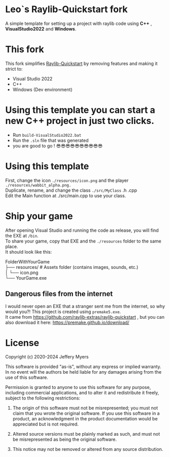 # Leo`s Raylib-Quickstart fork

A simple template for setting up a project with raylib code using **C++** , **VisualStudio2022** and **Windows**.

# This fork

This fork simplifies [Raylib-Quickstart](https://github.com/raylib-extras/raylib-quickstart) by removing features and making it strict to:
 - Visual Studio 2022
 - C++
 - Windows (Dev environment)

# Using this template you can start a new C++ project in just two clicks.

* Run `build-VisualStudio2022.bat`
* Run the `.sln` file that was generated
* you are good to go ! 😎😎😎😎😎😎😎😎😎😎

# Using this template

First, change the icon `./resources/icon.png` and the player `./resources/wabbit_alpha.png.`\
Duplicate, rename, and change the class `./src/MyClass` .h .cpp\
Edit the Main function at ./src/main.cpp to use your class.

# Ship your game

After opening Visual Studio and running the code as release, you will find the EXE at `/bin`.\
To share your game, copy that EXE and the `./resources` folder to the same place.\
It should look like this:

FolderWithYourGame\
├── resources/                   # Assets folder (contains images, sounds, etc.)\
│   └── icon.png\
└── YourGame.exe

## Dangerous files from the internet

I would never open an EXE that a stranger sent me from the internet, so why would you?! This project is created using `premake5.exe`.\
It came from https://github.com/raylib-extras/raylib-quickstart , but you can also download it here: https://premake.github.io/download/


# License
Copyright (c) 2020-2024 Jeffery Myers

This software is provided "as-is", without any express or implied warranty. In no event 
will the authors be held liable for any damages arising from the use of this software.

Permission is granted to anyone to use this software for any purpose, including commercial 
applications, and to alter it and redistribute it freely, subject to the following restrictions:

  1. The origin of this software must not be misrepresented; you must not claim that you 
  wrote the original software. If you use this software in a product, an acknowledgment 
  in the product documentation would be appreciated but is not required.

  2. Altered source versions must be plainly marked as such, and must not be misrepresented
  as being the original software.

  3. This notice may not be removed or altered from any source distribution.







  
